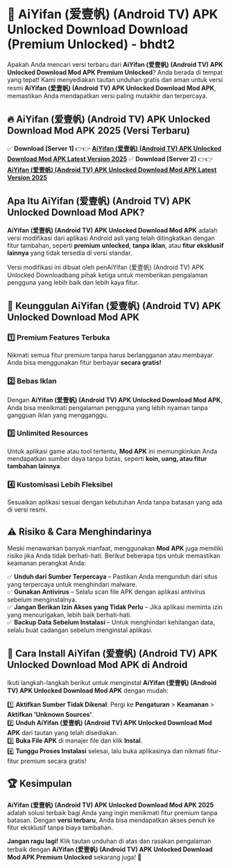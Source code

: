 # 🎯 AiYifan (爱壹帆) (Android TV) APK Unlocked Download  Download (Premium Unlocked) -  bhdt2

Apakah Anda mencari versi terbaru dari **AiYifan (爱壹帆) (Android TV) APK Unlocked Download Mod APK Premium Unlocked**? Anda berada di tempat yang tepat! Kami menyediakan tautan unduhan gratis dan aman untuk versi resmi **AiYifan (爱壹帆) (Android TV) APK Unlocked Download Mod APK**, memastikan Anda mendapatkan versi paling mutakhir dan terpercaya.

## 🔥 AiYifan (爱壹帆) (Android TV) APK Unlocked Download Mod APK 2025 (Versi Terbaru)

✅ **Download [Server 1]** 👉👉 [**AiYifan (爱壹帆) (Android TV) APK Unlocked Download Mod APK Latest Version 2025**](https://momento.my/?title=AiYifan_(爱壹帆)_(Android_TV)_APK_Unlocked_Download)  
✅ **Download [Server 2]** 👉👉 [**AiYifan (爱壹帆) (Android TV) APK Unlocked Download Mod APK Latest Version 2025**](https://momento.my/?title=AiYifan_(爱壹帆)_(Android_TV)_APK_Unlocked_Download)  

## Apa Itu AiYifan (爱壹帆) (Android TV) APK Unlocked Download Mod APK?

**AiYifan (爱壹帆) (Android TV) APK Unlocked Download Mod APK** adalah versi modifikasi dari aplikasi Android asli yang telah ditingkatkan dengan fitur tambahan, seperti **premium unlocked**, **tanpa iklan**, atau **fitur eksklusif lainnya** yang tidak tersedia di versi standar.

Versi modifikasi ini dibuat oleh penAiYifan (爱壹帆) (Android TV) APK Unlocked Downloadbang pihak ketiga untuk memberikan pengalaman pengguna yang lebih baik dan lebih kaya fitur.

## 🎯 Keunggulan AiYifan (爱壹帆) (Android TV) APK Unlocked Download Mod APK

### 1️⃣ Premium Features Terbuka
Nikmati semua fitur premium tanpa harus berlangganan atau membayar. Anda bisa menggunakan fitur berbayar **secara gratis!**

### 2️⃣ Bebas Iklan
Dengan **AiYifan (爱壹帆) (Android TV) APK Unlocked Download Mod APK**, Anda bisa menikmati pengalaman pengguna yang lebih nyaman tanpa gangguan iklan yang mengganggu.

### 3️⃣ Unlimited Resources
Untuk aplikasi game atau tool tertentu, **Mod APK** ini memungkinkan Anda mendapatkan sumber daya tanpa batas, seperti **koin, uang, atau fitur tambahan lainnya**.

### 4️⃣ Kustomisasi Lebih Fleksibel
Sesuaikan aplikasi sesuai dengan kebutuhan Anda tanpa batasan yang ada di versi resmi.

## ⚠️ Risiko & Cara Menghindarinya

Meski menawarkan banyak manfaat, menggunakan **Mod APK** juga memiliki risiko jika Anda tidak berhati-hati. Berikut beberapa tips untuk memastikan keamanan perangkat Anda:

✅ **Unduh dari Sumber Terpercaya** – Pastikan Anda mengunduh dari situs yang terpercaya untuk menghindari malware.  
✅ **Gunakan Antivirus** – Selalu scan file APK dengan aplikasi antivirus sebelum menginstalnya.  
✅ **Jangan Berikan Izin Akses yang Tidak Perlu** – Jika aplikasi meminta izin yang mencurigakan, lebih baik berhati-hati.  
✅ **Backup Data Sebelum Instalasi** – Untuk menghindari kehilangan data, selalu buat cadangan sebelum menginstal aplikasi.

## 📌 Cara Install AiYifan (爱壹帆) (Android TV) APK Unlocked Download Mod APK di Android

Ikuti langkah-langkah berikut untuk menginstal **AiYifan (爱壹帆) (Android TV) APK Unlocked Download Mod APK** dengan mudah:

1️⃣ **Aktifkan Sumber Tidak Dikenal**: Pergi ke **Pengaturan** > **Keamanan** > **Aktifkan 'Unknown Sources'**.  
2️⃣ **Unduh AiYifan (爱壹帆) (Android TV) APK Unlocked Download Mod APK** dari tautan yang telah disediakan.  
3️⃣ **Buka File APK** di manajer file dan klik **Instal**.  
4️⃣ **Tunggu Proses Instalasi** selesai, lalu buka aplikasinya dan nikmati fitur-fitur premium secara gratis!

## 🏆 Kesimpulan

**AiYifan (爱壹帆) (Android TV) APK Unlocked Download Mod APK 2025** adalah solusi terbaik bagi Anda yang ingin menikmati fitur premium tanpa batasan. Dengan **versi terbaru**, Anda bisa mendapatkan akses penuh ke fitur eksklusif tanpa biaya tambahan.

**Jangan ragu lagi!** Klik tautan unduhan di atas dan rasakan pengalaman terbaik dengan **AiYifan (爱壹帆) (Android TV) APK Unlocked Download Mod APK Premium Unlocked** sekarang juga! 🚀

